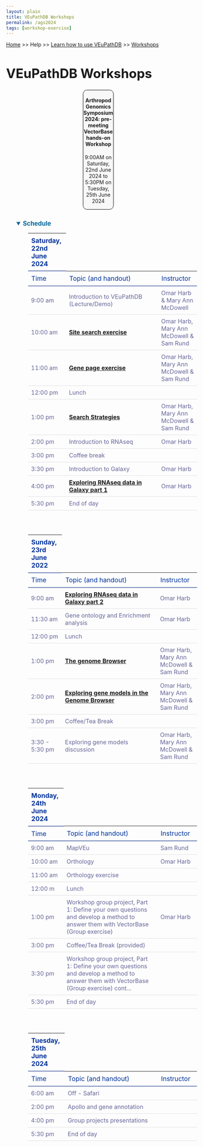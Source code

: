 ```yaml
---
layout: plain
title: VEuPathDB Workshops
permalink: /ags2024
tags: [workshop-exercise]
---
```

<style>
  h1 {
    font-size: 2.5em;
  }
  div.contents {
    margin-left: 1em;
    margin-bottom: 3em;
  }
  
  div.workshop {
    margin: 2em 1em;
  }

details summary, details ul {
  margin-top: 1em;
}
details summary {
  font-size: 120%;
  color: #069;
}
details p, details table {
  margin-left: 2em;
}
details table {
  margin-right: 6em;
}

table {
  margin-top: 1em;
  border-collapse: collapse;
}
/*
table, th, td {
  border: 1px solid black;
  padding: 0.5em;
}
*/
tr.break td {
  background-color: #DCDCDC;
}

table.hor-minimalist-a {
  text-align: left;
}
table.hor-minimalist-a th {
  font-size: 110%;
  font-weight: 400;
  color: #039;
  border-bottom: 2px solid #6678b1;
  padding: 0.5em;
  text-align: left;
}
table.hor-minimalist-a tr {
  border-bottom: 1px solid #ddd;
}
table.hor-minimalist-a tr:hover td {
  color: #039; 
}
table.hor-minimalist-a tr.other td {
  background-color: #fafafa;         
}
table.hor-minimalist-a tbody {
  display: table-row-group;
  vertical-align: middle;
  border-color: inherit;
}
table.hor-minimalist-a td {
  color: #669; 
  padding: 0.5em 0.5em 0.5em;
  vertical-align: middle;
}
table.hor-minimalist-a tfoot {
  font-size: 90%;
}
table.hor-minimalist-a tfoot tr {
  border:0;
}
th.time {
  width: 10%;
}
th.event {
  width: 50%;
}
th.author {
  width: 20%;
}
th.recording {
  width: 20%;
}
div.centered-title {
    border: 1px solid black;
    border-radius: 0.8em;
    text-align: center;
    margin-left: 15em;
    margin-right: 15em;
    background: #F8F8F8;
}
</style>

<p><a href="/">Home</a> >> Help >> 
   <a href="/a/app/static-content/landing.html">Learn how to use VEuPathDB</a> >> 
   <a href="/a/app/static-content/workshops.html">Workshops</a></p>

<h1>VEuPathDB Workshops</h1>
<div class="static-content">


  <div class="centered-title">     
    <h4>Arthropod Genomics Symposium 2024: pre-meeting VectorBase hands-on Workshop</h4>
    <p>9:00AM on Saturday, 22nd June 2024 to 5:30PM on Tuesday, 25th June 2024</p>
  </div>

  

<div class="contents">
 <div class="anchor"><a name="AGSvectorbase2024"></a></div>
  <div class="workshop">
    <details open>
      <summary><b>Schedule</b></summary>
      
<table class="hor-minimalist-a">
<thead>
<tr>
<th class="break"><b>Saturday, 22nd June 2024</b></th>
</tr>
<tr>
<th class="time">Time</th>
<th class="event">Topic (and handout)</th>
<th class="author">Instructor</th>
</tr>
</thead>
<tbody>
<tr>
<td>9:00 am</td>
<td>Introduction to VEuPathDB (Lecture/Demo)</td>
<td>Omar Harb &amp; Mary Ann McDowell</td>
</tr>
<tr>
<td>10:00 am</td>
<td><a href="{{'/documents/ags2024/Site_Search_AGS2024.pdf' | absolute_url}}"><b>Site search exercise</b></a></td>
<td>Omar Harb, Mary Ann McDowell &amp; Sam Rund</td>
</tr>
<tr>
<td>11:00 am</td>
<td><a href="{{'/documents/ags2024/Gene_Page_AGS2024.pdf' | absolute_url}}"><b>Gene page exercise</b></a></td>
<td>Omar Harb, Mary Ann McDowell &amp; Sam Rund</td>
</tr>
<tr>
<td>12:00 pm</td>
<td>Lunch</td>
<td>&nbsp;</td>
</tr>
<tr>
<td>1:00 pm</td>
<td><a href="{{'/documents/ags2024/Strategies_AGS2024.pdf' | absolute_url}}"><b>Search Strategies</b></a></td>
<td>Omar Harb, Mary Ann McDowell &amp; Sam Rund</td>
</tr>
<tr>
<td>2:00 pm</td>
<td>Introduction to RNAseq</td>
<td>Omar Harb</td>
</tr>
<tr>
<td>3:00 pm</td>
<td>Coffee break</td>
<td>&nbsp;</td>
</tr>
<tr>
<td>3:30 pm</td>
<td>Introduction to Galaxy</td>
<td>Omar Harb</td>
</tr>
<tr>
<td>4:00 pm</td>
<td><a href="{{'/documents/ags2024/RNAseq_Mapping_Galaxy_ags2024.pdf' | absolute_url}}"><b>Exploring RNAseq data in Galaxy part 1</b></a></td>
<td>Omar Harb</td>
</tr>
<tr>
<td>5:30 pm</td>
<td>End of day</td>
<td>&nbsp;</td>
</tr>
</tbody>
</table>
<br>
<br>
<table class="hor-minimalist-a">
<thead>
<tr>
<th class="break"><b>Sunday, 23rd June 2022</b></th>
</tr>
<tr>
<th class="time">Time</th>
<th class="event">Topic (and handout)</th>
<th class="author">Instructor</th>
</tr>
</thead>
<tbody>
<tr>
<td>9:00 am</td>
<td><a href="{{'/documents/ags2024/RNAseq_Mapping_Galaxy_ags2024.pdf' | absolute_url}}"><b>Exploring RNAseq data in Galaxy part 2</b></a></td>
<td>Omar Harb</td>
</tr>
<tr>
<td>11:30 am</td>
<td>Gene ontology and Enrichment analysis</td>
<td>Omar Harb</td>
</tr>
<tr>
<td>12:00 pm</td>
<td>Lunch</td>
<td>&nbsp;</td>
</tr>
<tr>
<td>1:00 pm</td>
<td><a href="{{'/documents/ags2024/JBrowseBasics_AGS2024.pdf' | absolute_url}}"><b>The genome Browser</b></a></td>
<td>Omar Harb, Mary Ann McDowell &amp; Sam Rund</td>
</tr>
<tr>
<td>2:00 pm</td>
<td><a href="{{'/documents/ags2024/Adv_JBrowse_RNAseqII_AGS_2024.pdf' | absolute_url}}"><b>Exploring gene models in the Genome Browser</b></a></td>
<td>Omar Harb, Mary Ann McDowell &amp; Sam Rund</td>
</tr>
<tr>
<td>3:00 pm</td>
<td>Coffee/Tea Break</td>
<td>&nbsp;</td>
</tr>
<tr>
<td>3:30 - 5:30 pm</td>
<td>Exploring gene models discussion</td>
<td>Omar Harb, Mary Ann McDowell &amp; Sam Rund</td>
</tr>
</tbody>
</table>
<br>
<br>
<table class="hor-minimalist-a">
<thead>
<tr>
<th class="break"><b>Monday, 24th June 2024</b></th>
</tr>
<tr>
<th class="time">Time</th>
<th class="event">Topic (and handout)</th>
<th class="author">Instructor</th>
</tr>
</thead>
<tbody>
<tr>
<td>9:00 am</td>
<td>MapVEu</td>
<td>Sam Rund</td>
</tr>
<tr>
<td>10:00 am</td>
<td>Orthology</td>
<td>Omar Harb</td>
</tr>
<tr>
<td>11:00 am</td>
<td>Orthology exercise</td>
<td>&nbsp;</td>
</tr>
<tr>
<td>12:00 m</td>
<td>Lunch</td>
<td>&nbsp;</td>
</tr>
<tr>
<td>1:00 pm</td>
<td>Workshop group project, Part 1: Define your own questions and develop a method to answer them with VectorBase (Group exercise)</td>
<td>Omar Harb</td>
</tr> 
<tr>
<td>3:00 pm</td>
<td>Coffee/Tea Break (provided)</td>
<td>&nbsp;</td>
</tr>
<tr>
<td>3:30 pm</td>
<td>Workshop group project, Part 1: Define your own questions and develop a method to answer them with VectorBase (Group exercise) cont...</td>
<td>&nbsp;</td>
</tr>
<tr>
<td>5:30 pm</td>
<td>End of day</td>
<td>&nbsp;</td>
</tr>
</tbody>
</table>
<br>
<br>
<table class="hor-minimalist-a">
<thead>
<tr>
<th class="break"><strong>Tuesday, 25th June 2024</strong></th>
</tr>
<tr>
<th class="time">Time</th>
<th class="event">Topic (and handout)</th>
<th class="author">Instructor</th>
</tr>
</thead>
<tbody>
<tr>
<td>6:00 am</td>
<td>Off - Safari</td>
<td>&nbsp;</td>
</tr>
<tr>
<td>2:00 pm</td>
<td>Apollo and gene annotation</td>
<td>&nbsp;</td>
</tr>
<tr>
<td>4:00 pm</td>
<td>Group projects presentations</td>
<td>&nbsp;</td>
</tr>
<tr>
<td>5:30 pm</td>
<td>End of day</td>
<td>&nbsp;</td>
</tr>
</tbody>
</table>

<!-- class contents -->
<!-- class static-content -->


